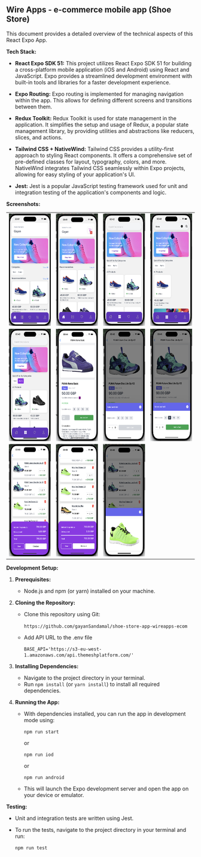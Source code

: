 ## Wire Apps - e-commerce mobile app (Shoe Store)

This document provides a detailed overview of the technical aspects of this React Expo App.

**Tech Stack:**

* **React Expo SDK 51:** This project utilizes React Expo SDK 51 for building a cross-platform mobile application (iOS and Android) using React and JavaScript. Expo provides a streamlined development environment with built-in tools and libraries for a faster development experience.

* **Expo Routing:** Expo routing is implemented for managing navigation within the app. This allows for defining different screens and transitions between them.

* **Redux Toolkit:** Redux Toolkit is used for state management in the application. It simplifies the setup and usage of Redux, a popular state management library, by providing utilities and abstractions like reducers, slices, and actions.

* **Tailwind CSS + NativeWind:** Tailwind CSS provides a utility-first approach to styling React components. It offers a comprehensive set of pre-defined classes for layout, typography, colors, and more. NativeWind integrates Tailwind CSS seamlessly within Expo projects, allowing for easy styling of your application's UI.

* **Jest:** Jest is a popular JavaScript testing framework used for unit and integration testing of the application's components and logic.


**Screenshots:**

<table>
   <tr>
      <td><img src="/screenshots/screenshot-1.png" width="150" height="300"/></td>
      <td><img src="/screenshots/screenshot-2.png" width="150" height="300"/></td>
      <td><img src="/screenshots/screenshot-3.png" width="150" height="300"/></td>
      <td><img src="/screenshots/screenshot-4.png" width="150" height="300"/></td>
   </tr>
   <tr>
      <td><img src="/screenshots/screenshot-5.png" width="150" height="300"/></td>
      <td><img src="/screenshots/screenshot-6.png" width="150" height="300"/></td>
      <td><img src="/screenshots/screenshot-7.png" width="150" height="300"/></td>
      <td><img src="/screenshots/screenshot-8.png" width="150" height="300"/></td>
   </tr>
   <tr>
      <td><img src="/screenshots/screenshot-9.png" width="150" height="300"/></td>
      <td><img src="/screenshots/screenshot-10.png" width="150" height="300"/></td>
      <td><img src="/screenshots/screenshot-11.png" width="150" height="300"/></td>
   </tr>
</table>

**Development Setup:**

1. **Prerequisites:**
    - Node.js and npm (or yarn) installed on your machine.

2. **Cloning the Repository:**
    - Clone this repository using Git:

        ```https://github.com/gayanSandamal/shoe-store-app-wireapps-ecom```

    - Add API URL to the .env file
        ```
        BASE_API='https://s3-eu-west-1.amazonaws.com/api.themeshplatform.com/'
        ```

3. **Installing Dependencies:**
    - Navigate to the project directory in your terminal.
    - Run `npm install` (or `yarn install`) to install all required dependencies.

4. **Running the App:**
    - With dependencies installed, you can run the app in development mode using:
        ```bash
        npm run start
        ```
        or
        ```
        npm run iod
        ```
        or 
        ```
        npm run android
        ```
    - This will launch the Expo development server and open the app on your device or emulator.

**Testing:**

- Unit and integration tests are written using Jest. 
- To run the tests, navigate to the project directory in your terminal and run:

   ```bash
   npm run test
   ```

